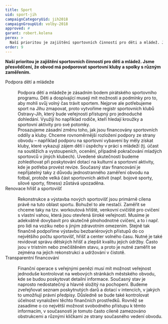 ```yaml
---
title: Sport
uid: sport-jih
campaignCategoryUid: jih2018
campaignGroupUid: volby-2018
approved: #
garant: robert.kolena
perex: >
  Naší prioritou je zajištění sportovních činností pro děti a mládež. Jsme přesvědčení, že obvod má podporovat sportovní kluby a spolky s různým zaměřením.
order: 9
---
```


**Naší prioritou je zajištění sportovních činností pro děti a mládež. Jsme přesvědčení, že obvod má podporovat sportovní kluby a spolky s různým zaměřením.**

<dl class="c-program-key-point-list">
  <dt>Podpora dětí a mládeže</dt><br />
  <dd>Podpora dětí a mládeže je zásadním bodem pirátského sportovního programu. Děti a dospívající musejí mít možnosti a podmínky pro to, aby mohli svůj volný čas trávit sportem. Nejprve ale potřebujeme sport na Jihu zmapovat, proto vytvoříme registr sportovních klubů Ostravy-Jih, který bude veřejnosti přístupný pro jednoduché dohledání. Využijí ho například rodiče, kteří hledají kroužky a sportovní aktivity pro své potomky.<br />
  Prosazujeme zásadní změnu toho, jak jsou financovány sportovních oddíly a kluby. Chceme rovnoměrnější rozložení podpory ze strany obvodu – například podporu na sportovní vybavení by měly získat kluby, které vykazují zájem dětí i úspěchy v práci s mládeží (tj. účast na soutěžích a vystoupeních, ocenění, případně pokračování mladých sportovců v jiných klubech). Uvedené skutečnosti budeme zohledňovat při poskytování dotací na kulturní a sportovní aktivity, kde je potřeba provést revize. Současný stav financování je nepřijatelný taky z důvodu jednostranného zaměření obvodu na fotbal, protože velká část sportovních aktivit (např. bojové sporty, silové sporty, fitness) zůstává upozaděna.</dd>
  
  <dt>Renovace hřišť a sportovišť</dt><br />
  <dd>Rekonstrukce a výstavba nových sportovišť jsou primárně cílena právě na tuto oblast sportu. Bohužel to ale nestačí. Zaměřit se chceme taky na tzv. workoutová hřiště, venkovní cvičiště pro cvičení s vlastní vahou, která jsou otevřená široké veřejnosti. Musíme je adekvátně dovybavit pro skutečně plnohodnotné cvičení, a to i např. pro lidi na vozíku nebo s jiným zdravotním omezením. Stejně tak finančně podpoříme výstavbu bezbariérových přístupů do co největšího počtu sportovišť, hřišť a center volného času. Nutné je také revidovat správu dětských hřišť a zlepšit kvalitu jejich údržby. Často jsou v tristním nebo znečištěném stavu, a proto je nutné zaměřit se zejména na jejich rekonstrukci a udržování v čistotě.</dd>
  
  <dt>Transparentní financování</dt><br />
  <dd>Finanční operace s veřejnými penězi musí mít možnost veřejnost jednoduše kontrolovat na webových stránkách městského obvodu, kde se budou poskytovat detailní informace. Současný stav je naprosto nedostatečný a hlavně složitý na pochopení. Budeme zveřejňovat seznam poskytnutých darů a dotací v intencích, v jakých to umožňují právní předpisy. Důsledně se bude také kontrolovat účelnost vynaložení těchto finančních prostředků. Rovněž se zasadíme o co největší možnost svobodného přístupu k těmto informacím, v současnosti je tomuto často cíleně zamezováno obstrukcemi a  různými kličkami ze strany současného vedení obvodu.</dd>
</dl>
